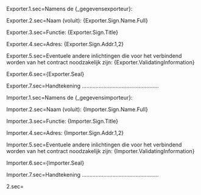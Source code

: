 Exporter.1.sec=Namens de {_gegevensexporteur}:

Exporter.2.sec=Naam (voluit):  {Exporter.Sign.Name.Full}

Exporter.3.sec=Functie: {Exporter.Sign.Title}

Exporter.4.sec=Adres: {Exporter.Sign.Addr.1,2}

Exporter.5.sec=Eventuele andere inlichtingen die voor het verbindend worden van het contract noodzakelijk zijn: {Exporter.ValidatingInformation}

Exporter.6.sec={Exporter.Seal}

Exporter.7.sec=Handtekening ..................................................


Importer.1.sec=Namens de {_gegevensimporteur}:
 
Importer.2.sec=Naam (voluit):  {Importer.Sign.Name.Full}

Importer.3.sec=Functie: {Importer.Sign.Title}

Importer.4.sec=Adres: {Importer.Sign.Addr.1,2}

Importer.5.sec=Eventuele andere inlichtingen die voor het verbindend worden van het contract noodzakelijk zijn: {Importer.ValidatingInformation}

Importer.6.sec={Importer.Seal}

Importer.7.sec=Handtekening ..................................................  


2.sec=